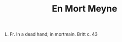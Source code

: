 ---
title: En Mort Meyne
letter: E
permalink: "/definitions/bld-en-mort-meyne.html"
body: L. Fr. In a dead hand; in mortmain. Britt c. 43
published_at: '2018-07-07'
source: Black's Law Dictionary 2nd Ed (1910)
layout: post
---